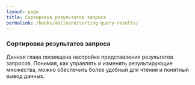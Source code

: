 ```yaml
---
layout: page
title: Сортировка результатов запроса
permalink: /books/molinaro/sorting-query-results/
---
```



### Сортировка результатов запроса


Данная глава посвящена настройке представления результатов запросов. Понимая, как управлять и изменять результирующие множества, можно обеспечить более удобный для чтения и понятный вывод данных.
